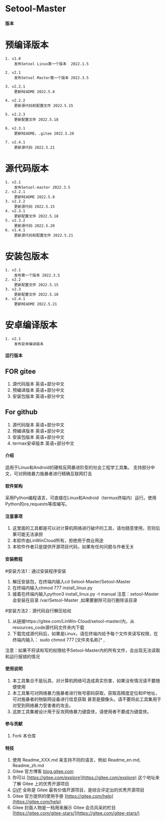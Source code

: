 # Setool-Master

#### 版本
# 预编译版本  
    1. v1.0
        发布Setool Linux第一个版本  2022.1.5

    2. v2.1 
        发布Setool Master第一个版本 2022.3.5

    3. v2.2.1
        更新README 2022.5.8

    4. v2.2.2
        更新源代码和配置文件 2022.5.15

    5. v2.2.3 
        更新配置文件 2022.5.18

    6. v2.3.1
        更新README，.gitee 2022.5.20

    7. v2.4.1
        更新源代码 2022.5.21
# 源代码版本
    1. v2.1 
        发布Setool-master 2022.3.5
    2. v2.2.1
        更新README 2022.5.8
    3. v2.2.2
        更新源代码 2022.5.15
    4. v2.3.1
        更新配置文件 2022.5.18
    5. v2.3.2
        更新源代码 2022.5.20
    6. v1.4.1
        更新源代码和配置文件 2022.5.21
# 安装包版本
    1. v2.1
        发布第一个版本 2022.3.5
    2. v2.2
        更新配置文件 2022.5.15
    3. v2.3
        更新配置文件 2022.5.10
    4. v2.4.1
        更新README 2022.5.21
# 安卓编译版本
    1. v2.1
        发布安卓编译版本

#### 运行版本
## FOR gitee
1. 源代码版本 英语+部分中文
2. 预编译版本 英语+部分中文
3. 安装包版本 英语+部分中文

## For github
1. 源代码版本       英语+部分中文
2. 预编译版本       英语+部分中文
3. 安装包版本       英语+部分中文
4. termax安卓版本   英语+部分中文

#### 介绍
适用于Linux和Android的硬核反网暴进阶型的社会工程学工具集。
支持部分中文，可对网络暴力施暴者进行精确互联网打击

#### 软件架构
采用Python编程语言，可直接在Linux和Android（termux终端内）运行。使用Python的os,requests等库编写。

#### 注意事项
1. 这里面的工具都是可以对计算机网络进行破坏的工具，请勿随意使用，否则后果可能无法承担
2. 本软件由LinWinCloud所有，拒绝用于商业用途
3. 本软件作者只是提供开源项目代码，如果有任何问题与作者无关

#### 安装教程

#安装方法1：通过安装程序安装
1.  解压安装包，在终端内输入cd Setool-Master/Setool-Master
2.  在终端内输入chmod 777 install_linux.py
3.  接着在终端内输入python3 install_linux.py -t manual
注意：setool-Master会安装在目录 /var/Setool-Master ,如果要删除可自行删除该目录

#安装方法2：源代码自行解压给权
1.  从链接https://gitee.com/LinWin-Cloud/setool-master/内，从resources_code源代码文件夹内下载
3.  下载完成源代码后，如果是Linux，请在终端内给予每个文件夹读写权限，在终端内输入：
sudo chmod 777 [文件夹名称]\* , 

注意：如果不将读和写的权限给予Setool-Master内的所有文件，会出现无法读取和运行报错的情况


#### 使用说明

1.  本工具集合不是玩具，对计算机网络可造成真实伤害，如果没有情况请不要随便使用
2.  本工具集可对网络暴力施暴者进行账号密码获取，获取高精度定位和IP地址，可对施暴者的物联网设备进行信息获取
甚至是摄像头。请不要将此工具集用于对受到网络暴力受害者的攻击。
3.  这款工具集被设计用于反攻网络暴力键盘侠，请使用者不要成为键盘侠。

#### 参与贡献

1.  Fork 本仓库


#### 特技

1.  使用 Readme\_XXX.md 来支持不同的语言，例如 Readme\_en.md, Readme\_zh.md
2.  Gitee 官方博客 [blog.gitee.com](https://blog.gitee.com)
3.  你可以 [https://gitee.com/explore](https://gitee.com/explore) 这个地址来了解 Gitee 上的优秀开源项目
4.  [GVP](https://gitee.com/gvp) 全称是 Gitee 最有价值开源项目，是综合评定出的优秀开源项目
5.  Gitee 官方提供的使用手册 [https://gitee.com/help](https://gitee.com/help)
6.  Gitee 封面人物是一档用来展示 Gitee 会员风采的栏目 [https://gitee.com/gitee-stars/](https://gitee.com/gitee-stars/)
